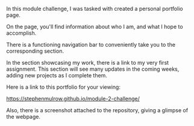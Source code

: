 In this module challenge, I was tasked with created a personal portfolio page. 

On the page, you'll find information about who I am, and what I hope to accomplish. 

There is a functioning navigation bar to conveniently take you to the corresponding section.

In the section showcasing my work, there is a link to my very first assignment. This section will see many updates in the coming weeks, adding new projects as I complete them. 

Here is a link to this portfolio for your viewing: 

https://stephenmulrow.github.io/module-2-challenge/

Also, there is a screenshot attached to the repository, giving a glimpse of the webpage.